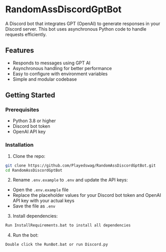 # RandomAssDiscordGptBot

A Discord bot that integrates GPT (OpenAI) to generate responses in your Discord server. This bot uses asynchronous Python code to handle requests efficiently.

## Features

- Responds to messages using GPT AI
- Asynchronous handling for better performance
- Easy to configure with environment variables
- Simple and modular codebase

## Getting Started

### Prerequisites

- Python 3.8 or higher
- Discord bot token
- OpenAI API key

### Installation

1. Clone the repo:

```bash
git clone https://github.com/Playedswag/RandomAssDiscordGptBot.git
cd RandomAssDiscordGptBot
```

2. Rename `.env.example` to `.env` and update the API keys:

- Open the `.env.example` file  
- Replace the placeholder values for your Discord bot token and OpenAI API key with your actual keys  
- Save the file as `.env`

3. Install dependencies:

```bash
Run InstallRequirements.bat to install all dependencies
```

4. Run the bot:

```bash
Double click the RunBot.bat or run Discord.py
```
